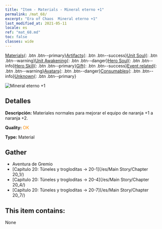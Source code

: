 ```yaml
---
title: "Item - Materials - Mineral eterno +1"
permalink: /mat_68/
excerpt: "Era of Chaos  Mineral eterno +1"
last_modified_at: 2021-05-11
locale: es
ref: "mat_68.md"
toc: false
classes: wide
---
```

 [Materials](/ItemsES/){: .btn .btn--primary}[Artifacts](/ItemsES/Artifacts/){: .btn .btn--success}[Unit Soul](/ItemsES/UnitSoul/){: .btn .btn--warning}[Unit Awakening](/ItemsES/UnitAwakening/){: .btn .btn--danger}[Hero Soul](/ItemsES/HeroSoul/){: .btn .btn--info}[Hero Skill](/ItemsES/HeroSkill/){: .btn .btn--primary}[Gift](/ItemsES/Gift/){: .btn .btn--success}[Event related](/ItemsES/Events/){: .btn .btn--warning}[Avatars](/ItemsES/Avatars/){: .btn .btn--danger}[Consumables](/ItemsES/Consumables/){: .btn .btn--info}[Unknown](/ItemsES/Unknown/){: .btn .btn--primary}

 ![Mineral eterno +1](/images/t/i_cailiao_kuangshi3.png)

## Detalles
 **Descripción:** Materiales normales para mejorar el equipo de naranja +1 a naranja +2.

 **Quality:** <span style="color: #FF8C00">OK</span>

 **Type:** Material

## Gather

*    Aventura de Gremio 
*    [Capítulo 20: Túneles y trogloditas -> 20-1](/es/Main Story/Chapter 20_1/) 
*    [Capítulo 20: Túneles y trogloditas -> 20-4](/es/Main Story/Chapter 20_4/) 
*    [Capítulo 20: Túneles y trogloditas -> 20-7](/es/Main Story/Chapter 20_7/) 

## This item contains:

  None

